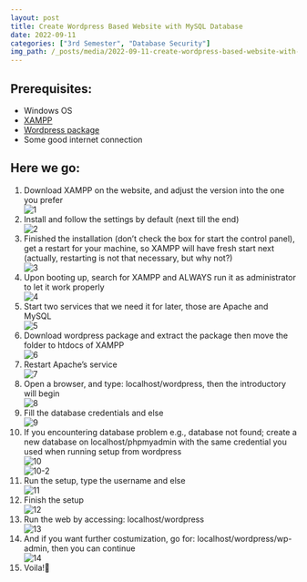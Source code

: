 ```yaml
---
layout: post
title: Create Wordpress Based Website with MySQL Database
date: 2022-09-11
categories: ["3rd Semester", "Database Security"]
img_path: /_posts/media/2022-09-11-create-wordpress-based-website-with-mysql-database/
---
```


## Prerequisites:
- Windows OS
- [XAMPP](https://www.apachefriends.org/download.html)
- [Wordpress package](https://wordpress.org/download/)
- Some good internet connection

## Here we go:
1.	Download XAMPP on the website, and adjust the version into the one you prefer  
![1](1.png)
2.	Install and follow the settings by default (next till the end)  
![2](2.png)
3.	Finished the installation (don’t check the box for start the control panel), get a restart for your machine, so XAMPP will have fresh start next (actually, restarting is not that necessary, but why not?)  
![3](3.png)
4.	Upon booting up, search for XAMPP and ALWAYS run it as administrator to let it work properly  
![4](4.png)
5.	Start two services that we need it for later, those are Apache and MySQL  
![5](5.png)
6.	Download wordpress package and extract the package then move the folder to htdocs of XAMPP  
![6](6.png)
7.	Restart Apache’s service  
![7](7.png)
8.	Open a browser, and type: localhost/wordpress, then the introductory will begin  
![8](8.png)
9.	Fill the database credentials and else  
![9](9.png)
10. If you encountering database problem e.g., database not found; create a new database on localhost/phpmyadmin with the same credential you used when running setup from wordpress  
![10](10.png)  
![10-2](10-2.png)
11. Run the setup, type the username and else  
![11](https://github.com/wyebit/wyebit.github.io/blob/main/_posts/media/2022-09-11-create-wordpress-based-website-with-mysql-database/11.png?raw=true)
12. Finish the setup  
![12](12.png)
13. Run the web by accessing: localhost/wordpress  
![13](13.png)
14. And if you want further costumization, go for: localhost/wordpress/wp-admin, then you can continue  
![14](14.png)
15. Voila!:clap: